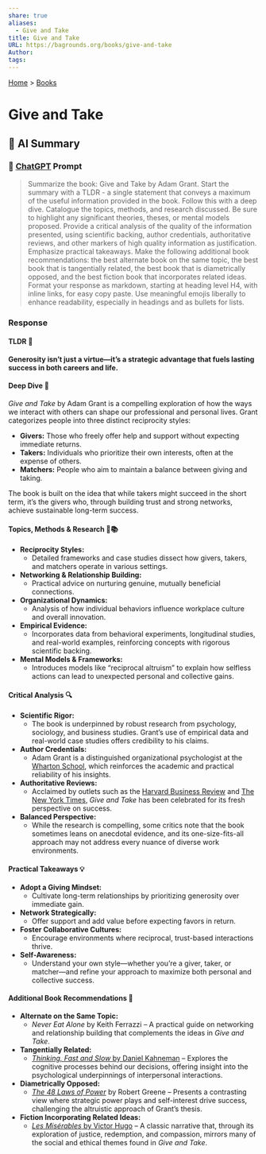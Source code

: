 ```yaml
---
share: true
aliases:
  - Give and Take
title: Give and Take
URL: https://bagrounds.org/books/give-and-take
Author: 
tags: 
---
```

[Home](../index.md) > [Books](./index.md)  
# Give and Take  
## 🤖 AI Summary  
### 💬 [ChatGPT](https://chat.com) Prompt  
> Summarize the book: Give and Take by Adam Grant. Start the summary with a TLDR - a single statement that conveys a maximum of the useful information provided in the book. Follow this with a deep dive. Catalogue the topics, methods, and research discussed. Be sure to highlight any significant theories, theses, or mental models proposed. Provide a critical analysis of the quality of the information presented, using scientific backing, author credentials, authoritative reviews, and other markers of high quality information as justification. Emphasize practical takeaways. Make the following additional book recommendations: the best alternate book on the same topic, the best book that is tangentially related, the best book that is diametrically opposed, and the best fiction book that incorporates related ideas. Format your response as markdown, starting at heading level H4, with inline links, for easy copy paste. Use meaningful emojis liberally to enhance readability, especially in headings and as bullets for lists.  
  
### Response  
#### TLDR 🤔    
**Generosity isn’t just a virtue—it’s a strategic advantage that fuels lasting success in both careers and life.**  
  
#### Deep Dive 🚀    
*Give and Take* by Adam Grant is a compelling exploration of how the ways we interact with others can shape our professional and personal lives. Grant categorizes people into three distinct reciprocity styles:    
  
- **Givers:** Those who freely offer help and support without expecting immediate returns.    
- **Takers:** Individuals who prioritize their own interests, often at the expense of others.    
- **Matchers:** People who aim to maintain a balance between giving and taking.    
  
The book is built on the idea that while takers might succeed in the short term, it’s the givers who, through building trust and strong networks, achieve sustainable long-term success.  
  
#### Topics, Methods & Research 🔬📚  
- **Reciprocity Styles:**    
  - Detailed frameworks and case studies dissect how givers, takers, and matchers operate in various settings.    
- **Networking & Relationship Building:**    
  - Practical advice on nurturing genuine, mutually beneficial connections.    
- **Organizational Dynamics:**    
  - Analysis of how individual behaviors influence workplace culture and overall innovation.    
- **Empirical Evidence:**    
  - Incorporates data from behavioral experiments, longitudinal studies, and real-world examples, reinforcing concepts with rigorous scientific backing.    
- **Mental Models & Frameworks:**    
  - Introduces models like “reciprocal altruism” to explain how selfless actions can lead to unexpected personal and collective gains.  
  
#### Critical Analysis 🔍  
- **Scientific Rigor:**    
  - The book is underpinned by robust research from psychology, sociology, and business studies. Grant’s use of empirical data and real-world case studies offers credibility to his claims.    
- **Author Credentials:**    
  - Adam Grant is a distinguished organizational psychologist at the [Wharton School](https://www.wharton.upenn.edu/), which reinforces the academic and practical reliability of his insights.    
- **Authoritative Reviews:**    
  - Acclaimed by outlets such as the [Harvard Business Review](https://hbr.org/) and [The New York Times](https://www.nytimes.com/), *Give and Take* has been celebrated for its fresh perspective on success.    
- **Balanced Perspective:**    
  - While the research is compelling, some critics note that the book sometimes leans on anecdotal evidence, and its one-size-fits-all approach may not address every nuance of diverse work environments.  
  
#### Practical Takeaways 💡  
- **Adopt a Giving Mindset:**    
  - Cultivate long-term relationships by prioritizing generosity over immediate gain.    
- **Network Strategically:**    
  - Offer support and add value before expecting favors in return.    
- **Foster Collaborative Cultures:**    
  - Encourage environments where reciprocal, trust-based interactions thrive.    
- **Self-Awareness:**    
  - Understand your own style—whether you’re a giver, taker, or matcher—and refine your approach to maximize both personal and collective success.  
  
#### Additional Book Recommendations 📖  
- **Alternate on the Same Topic:**    
  - *Never Eat Alone* by Keith Ferrazzi – A practical guide on networking and relationship building that complements the ideas in *Give and Take*.    
- **Tangentially Related:**    
  - [*Thinking, Fast and Slow* by Daniel Kahneman](https://www.goodreads.com/book/show/11468377-thinking-fast-and-slow) – Explores the cognitive processes behind our decisions, offering insight into the psychological underpinnings of interpersonal interactions.  
- **Diametrically Opposed:**    
  - *[The 48 Laws of Power](./the-48-laws-of-power.md)* by Robert Greene – Presents a contrasting view where strategic power plays and self-interest drive success, challenging the altruistic approach of Grant’s thesis.    
- **Fiction Incorporating Related Ideas:**    
  - [*Les Misérables* by Victor Hugo](https://www.goodreads.com/book/show/24280.Les_Mis_rables) – A classic narrative that, through its exploration of justice, redemption, and compassion, mirrors many of the social and ethical themes found in *Give and Take*.  
